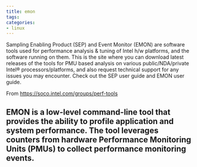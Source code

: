 ```yaml
---
title: emon
tags: 
categories:
- linux
---
```

Sampling Enabling Product (SEP) and Event Monitor (EMON) are software tools used for performance analysis & tuning of Intel h/w platforms, and the software running on them. This is the site where you can download latest releases of the tools for PMU based analysis on various public/NDA/private Intel® processors/platforms, and also request technical support for any issues you may encounter. Check out the SEP user guide and EMON user guide.

From <https://soco.intel.com/groups/perf-tools> 



EMON is a low-level command-line tool that provides the ability to profile application and system performance. The tool leverages counters from hardware Performance Monitoring Units (PMUs) to collect performance monitoring events.
--------------------- 
